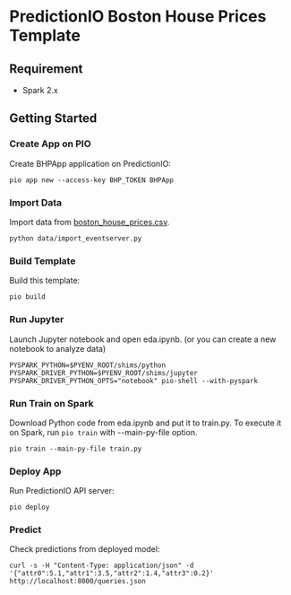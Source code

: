 # PredictionIO Boston House Prices Template

## Requirement

* Spark 2.x

## Getting Started

### Create App on PIO

Create BHPApp application on PredictionIO:

```
pio app new --access-key BHP_TOKEN BHPApp
```

### Import Data

Import data from [boston\_house\_prices.csv]("https://raw.githubusercontent.com/scikit-learn/scikit-learn/0.19.0/sklearn/datasets/data/boston_house_prices.csv).

```
python data/import_eventserver.py
```

### Build Template

Build this template:

```
pio build
```

### Run Jupyter

Launch Jupyter notebook and open eda.ipynb. (or you can create a new notebook to analyze data)

```
PYSPARK_PYTHON=$PYENV_ROOT/shims/python PYSPARK_DRIVER_PYTHON=$PYENV_ROOT/shims/jupyter PYSPARK_DRIVER_PYTHON_OPTS="notebook" pio-shell --with-pyspark
```

### Run Train on Spark

Download Python code from eda.ipynb and put it to train.py.
To execute it on Spark, run `pio train` with --main-py-file option.

```
pio train --main-py-file train.py
```

### Deploy App

Run PredictionIO API server:

```
pio deploy
```

### Predict

Check predictions from deployed model:

```
curl -s -H "Content-Type: application/json" -d '{"attr0":5.1,"attr1":3.5,"attr2":1.4,"attr3":0.2}' http://localhost:8000/queries.json
```

